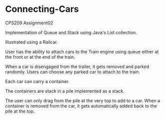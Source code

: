 # Connecting-Cars
CPS209 Assignment02

Implementation of Queue and Stack using Java's List collection.

Illustrated using a Railcar.

User has the ability to attach cars to the Train engine using queue
either at the front or at the end of the train.

When a car is disengaged from the trailer, it gets removed and parked randomly.
Users can choose any parked car to attach to the train.

Each car can carry a container.

The containers are stack in a pile implemented as a stack.

The user can only drag from the pile at the very top to add to a car.
When a container is removed from the car, it gets automatically added back to the pile at the top.



